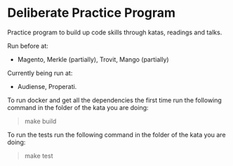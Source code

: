 # Deliberate Practice Program

Practice program to build up code skills through katas, readings and talks.

Run before at:

* Magento, Merkle (partially), Trovit, Mango (partially)

Currently being run at:

* Audiense, Properati.


To run docker and get all the dependencies the first time run the following command in the folder of the kata you are doing:

> make build

To run the tests run the following command in the folder of the kata you are doing:

> make test

